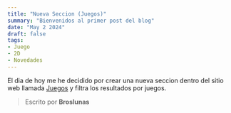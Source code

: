 ```yaml
---
title: "Nueva Seccion (Juegos)"
summary: "Bienvenidos al primer post del blog"
date: "May 2 2024"
draft: false
tags:
- Juego
- 2D
- Novedades
---
```

El dia de hoy me he decidido por crear una nueva seccion dentro del sitio web llamada [Juegos](/juegos) y filtra los resultados por juegos.

> Escrito por **Broslunas**